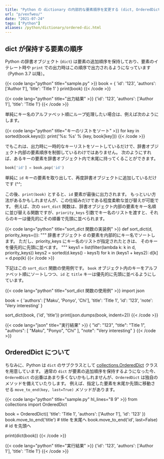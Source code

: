 ```yaml
---
title: "Python の dictionary の内部的な要素順序を変更する (dict, OrderedDictionary)"
url: "p/vexfweu/"
date: "2021-07-24"
tags: ["Python"]
aliases: /python/dictionary/ordered-dic.html
---
```


dict が保持する要素の順序
----

Python の辞書オブジェクト (`dict`) は要素の追加順序を保持しており、要素のイテレート時や `print` での出力時はこの順序で出力されるようになっています（Python 3.7 以降）。

{{< code lang="python" title="sample.py" >}}
book = {
    'id': '123',
    'authors': ['Author 1'],
    'title': 'Title 1'
}
print(book)
{{< /code >}}

{{< code lang="python" title="出力結果" >}}
{'id': '123', 'authors': ['Author 1'], 'title': 'Title 1'}
{{< /code >}}

単純にキー名のアルファベット順にループ処理したい場合は、例えば次のようにします。

{{< code lang="python" title="キーのリストをソート" >}}
for key in sorted(book.keys()):
    print('%s: %s' % (key, book[key]))
{{< /code >}}

でもこれは、出力時に一時的なキーリストをソートしているだけで、辞書オブジェクト内部の要素順序を制御しているわけではありません。
次のようにすれば、あるキーの要素を辞書オブジェクト内で末尾に持ってくることができます。

```python
book['id'] = book.pop('id')
```

単純に `id` キーの要素を取り出して、再度辞書オブジェクトに追加しているだけです (^^;

この後、`print(book)` とすると、`id` 要素が最後に出力されます。
もっといい方法があるかもしれませんが、この仕組みだけである程度柔軟な並び替えが可能です。
例えば、次の `sort_dict` 関数は、辞書オブジェクト内部の要素をキー名順に並び替える関数ですが、`priority_keys` 引数でキー名のリストを渡すと、それらのキーは優先的にその順番で先頭に並べられます。

{{< code lang="python" title="sort_dict 関数の実装例" >}}
def sort_dict(d, priority_keys=()):
    """
    辞書オブジェクト d の要素を内部的にキー名でソートします。
    ただし、priority_keys にキー名のリストが指定されたときは、
    そのキーを優先的に先頭に並べます。
    """
    keys1 = list(filter(lambda k: k in d, priority_keys))
    keys2 = sorted(d.keys() - keys1)
    for k in (keys1 + keys2):
        d[k] = d.pop(k)
{{< /code >}}

下記はこの `sort_dict` 関数の使用例です。
`book` オブジェクト内のキーをアルファベット順にソートしつつ、`id` と `title` キーは優先的に先頭に並べるようにしています。

{{< code lang="python" title="sort_dict 関数の使用例" >}}
import json

book = {
    'authors': ['Maku', 'Ponyo', 'Chi'],
    'title': 'Title 1',
    'id': '123',
    'note': 'Very interesting'
}

sort_dict(book, ('id', 'title'))
print(json.dumps(book, indent=2))
{{< /code >}}

{{< code lang="json" title="実行結果" >}}
{
  "id": "123",
  "title": "Title 1",
  "authors": [
    "Maku",
    "Ponyo",
    "Chi"
  ],
  "note": "Very interesting"
}
{{< /code >}}


OrderedDict について
----

ちなみに、Python は `dict` のサブクラスとして [collections.OrderedDict](https://docs.python.org/ja/3/library/collections.html#ordereddict-objects) クラスを用意しています。
通常の `dict` が要素の追加順序を保持するようになった今、`OrderedDict` の出番はあまり多くないかもしれませんが、`OrderedDict` は独自のメソッドを備えていたりします。
例えば、指定した要素を末尾か先頭に移動させる `move_to_end(key, last=True)` メソッドがあります。

{{< code lang="python" title="sample.py" hl_lines="8 9" >}}
from collections import OrderedDict

book = OrderedDict({
    'title': 'Title 1',
    'authors': ['Author 1'],
    'id': '123'
})
book.move_to_end('title')  # title を末尾へ
book.move_to_end('id', last=False)  # id を先頭へ

print(dict(book))
{{< /code >}}

{{< code lang="python" title="実行結果" >}}
{'id': '123', 'authors': ['Author 1'], 'title': 'Title 1'}
{{< /code >}}

